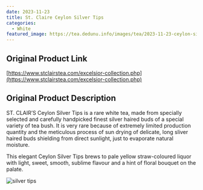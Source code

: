 ```yaml
---
date: 2023-11-23
title: St. Claire Ceylon Silver Tips
categories:
  - White
featured_image: https://tea.dedunu.info/images/tea/2023-11-23-ceylon-silver-tips-1.jpeg
---
```


## Original Product Link

[https://www.stclairstea.com/excelsior-collection.php](https://www.stclairstea.com/excelsior-collection.php)

## Original Product Description

ST. CLAIR’S Ceylon Silver Tips is a rare white tea, made from specially selected and carefully handpicked finest silver haired buds of a special variety of tea bush. It is very rare because of extremely limited production quantity and the meticulous process of sun drying of delicate, long sliver haired buds shielding from direct sunlight, just to evaporate natural moisture.

This elegant Ceylon Silver Tips brews to pale yellow straw-coloured liquor with light, sweet, smooth, sublime flavour and a hint of floral bouquet on the palate.

![silver tips](https://tea.dedunu.info/images/tea/2023-11-23-ceylon-silver-tips-2.jpeg)
